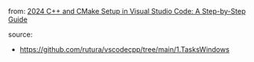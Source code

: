 from: [2024 C++ and CMake Setup in Visual Studio Code: A Step-by-Step Guide](https://youtu.be/4U-lnfxY2U0)

source:
- https://github.com/rutura/vscodecpp/tree/main/1.TasksWindows